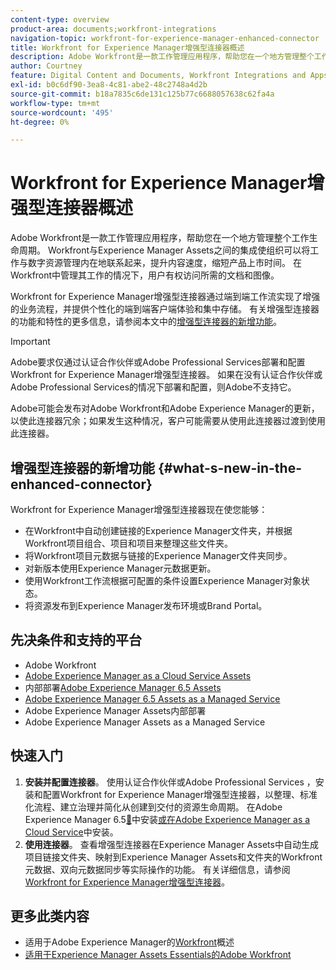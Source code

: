 ```yaml
---
content-type: overview
product-area: documents;workfront-integrations
navigation-topic: workfront-for-experience-manager-enhanced-connector
title: Workfront for Experience Manager增强型连接器概述
description: Adobe Workfront是一款工作管理应用程序，帮助您在一个地方管理整个工作生命周期。 Workfront与Experience Manager Assets之间的集成使组织可以将工作与数字资源管理内在地联系起来，提升内容速度，缩短产品上市时间。 在Workfront中管理其工作的情况下，用户有权访问所需的文档和图像。
author: Courtney
feature: Digital Content and Documents, Workfront Integrations and Apps
exl-id: b0c6df90-3ea8-4c81-abe2-48c2748a4d2b
source-git-commit: b18a7835c6de131c125b77c6688057638c62fa4a
workflow-type: tm+mt
source-wordcount: '495'
ht-degree: 0%

---
```


# Workfront for Experience Manager增强型连接器概述

<!-- Audited: 01/2024 -->

Adobe Workfront是一款工作管理应用程序，帮助您在一个地方管理整个工作生命周期。 Workfront与Experience Manager Assets之间的集成使组织可以将工作与数字资源管理内在地联系起来，提升内容速度，缩短产品上市时间。 在Workfront中管理其工作的情况下，用户有权访问所需的文档和图像。

Workfront for Experience Manager增强型连接器通过端到端工作流实现了增强的业务流程，并提供个性化的端到端客户端体验和集中存储。 有关增强型连接器的功能和特性的更多信息，请参阅本文中的[增强型连接器的新增功能](#what-s-new-in-the-enhanced-connector)。

>[!IMPORTANT]
>
>Adobe要求仅通过认证合作伙伴或Adobe Professional Services部署和配置Workfront for Experience Manager增强型连接器。 如果在没有认证合作伙伴或Adobe Professional Services的情况下部署和配置，则Adobe不支持它。
>
>Adobe可能会发布对Adobe Workfront和Adobe Experience Manager的更新，以使此连接器冗余；如果发生这种情况，客户可能需要从使用此连接器过渡到使用此连接器。

## 增强型连接器的新增功能 {#what-s-new-in-the-enhanced-connector}

Workfront for Experience Manager增强型连接器现在使您能够：

* 在Workfront中自动创建链接的Experience Manager文件夹，并根据Workfront项目组合、项目和项目来整理这些文件夹。
* 将Workfront项目元数据与链接的Experience Manager文件夹同步。
* 对新版本使用Experience Manager元数据更新。
* 使用Workfront工作流根据可配置的条件设置Experience Manager对象状态。
* 将资源发布到Experience Manager发布环境或Brand Portal。

## 先决条件和支持的平台

* Adobe Workfront
* [Adobe Experience Manager as a Cloud Service Assets](https://helpx.adobe.com/cn/legal/product-descriptions/adobe-experience-manager-cloud-service.html)
* 内部部署[Adobe Experience Manager 6.5 Assets](https://helpx.adobe.com/cn/legal/product-descriptions/adobe-experience-manager-on-premise.html)
* [Adobe Experience Manager 6.5 Assets as a Managed Service](https://helpx.adobe.com/cn/legal/product-descriptions/adobe-experience-manager-managed-services.html)
* Adobe Experience Manager Assets内部部署
* Adobe Experience Manager Assets as a Managed Service

## 快速入门

1. **安装并配置连接器**。 使用认证合作伙伴或Adobe Professional Services ，安装和配置Workfront for Experience Manager增强型连接器，以整理、标准化流程、建立治理并简化从创建到交付的资源生命周期。 在Adobe Experience Manager 6.5[&#128279;](https://experienceleague.adobe.com/zh-hans/docs/experience-manager-65/content/assets/integrations/workfront-integrations)中安装[或在Adobe Experience Manager as a Cloud Service](https://experienceleague.adobe.com/zh-hans/docs/experience-manager-cloud-service/content/assets/integrations/workfront-connector-install)中安装。
1. **使用连接器**。 查看增强型连接器在Experience Manager Assets中自动生成项目链接文件夹、映射到Experience Manager Assets和文件夹的Workfront元数据、双向元数据同步等实际操作的功能。 有关详细信息，请参阅[Workfront for Experience Manager增强型连接器](../../../documents/workfront-and-experience-manager-integrations/workfront-for-experience-manager-enhanced-connector/workfront-for-aem-enhanced-connector.md)。

## 更多此类内容

* 适用于Adobe Experience Manager的[Workfront](https://business.adobe.com/cn/products/workfront/aem-integration.html)概述
* [适用于Experience Manager Assets Essentials的Adobe Workfront](../../../documents/adobe-workfront-for-experience-manager-assets-essentials/workfront-for-aem-asset-essentials.md)
